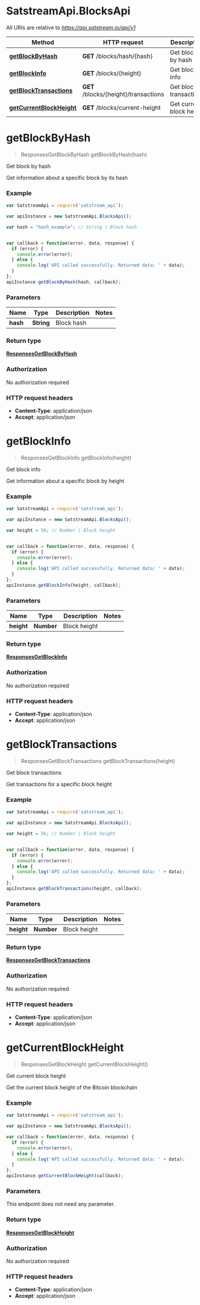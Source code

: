 # SatstreamApi.BlocksApi

All URIs are relative to *https://api.satstream.io/api/v1*

Method | HTTP request | Description
------------- | ------------- | -------------
[**getBlockByHash**](BlocksApi.md#getBlockByHash) | **GET** /blocks/hash/{hash} | Get block by hash
[**getBlockInfo**](BlocksApi.md#getBlockInfo) | **GET** /blocks/{height} | Get block info
[**getBlockTransactions**](BlocksApi.md#getBlockTransactions) | **GET** /blocks/{height}/transactions | Get block transactions
[**getCurrentBlockHeight**](BlocksApi.md#getCurrentBlockHeight) | **GET** /blocks/current-height | Get current block height


<a name="getBlockByHash"></a>
# **getBlockByHash**
> ResponsesGetBlockByHash getBlockByHash(hash)

Get block by hash

Get information about a specific block by its hash

### Example
```javascript
var SatstreamApi = require('satstream_api');

var apiInstance = new SatstreamApi.BlocksApi();

var hash = "hash_example"; // String | Block hash


var callback = function(error, data, response) {
  if (error) {
    console.error(error);
  } else {
    console.log('API called successfully. Returned data: ' + data);
  }
};
apiInstance.getBlockByHash(hash, callback);
```

### Parameters

Name | Type | Description  | Notes
------------- | ------------- | ------------- | -------------
 **hash** | **String**| Block hash | 

### Return type

[**ResponsesGetBlockByHash**](ResponsesGetBlockByHash.md)

### Authorization

No authorization required

### HTTP request headers

 - **Content-Type**: application/json
 - **Accept**: application/json

<a name="getBlockInfo"></a>
# **getBlockInfo**
> ResponsesGetBlockInfo getBlockInfo(height)

Get block info

Get information about a specific block by height

### Example
```javascript
var SatstreamApi = require('satstream_api');

var apiInstance = new SatstreamApi.BlocksApi();

var height = 56; // Number | Block height


var callback = function(error, data, response) {
  if (error) {
    console.error(error);
  } else {
    console.log('API called successfully. Returned data: ' + data);
  }
};
apiInstance.getBlockInfo(height, callback);
```

### Parameters

Name | Type | Description  | Notes
------------- | ------------- | ------------- | -------------
 **height** | **Number**| Block height | 

### Return type

[**ResponsesGetBlockInfo**](ResponsesGetBlockInfo.md)

### Authorization

No authorization required

### HTTP request headers

 - **Content-Type**: application/json
 - **Accept**: application/json

<a name="getBlockTransactions"></a>
# **getBlockTransactions**
> ResponsesGetBlockTransactions getBlockTransactions(height)

Get block transactions

Get transactions for a specific block height

### Example
```javascript
var SatstreamApi = require('satstream_api');

var apiInstance = new SatstreamApi.BlocksApi();

var height = 56; // Number | Block height


var callback = function(error, data, response) {
  if (error) {
    console.error(error);
  } else {
    console.log('API called successfully. Returned data: ' + data);
  }
};
apiInstance.getBlockTransactions(height, callback);
```

### Parameters

Name | Type | Description  | Notes
------------- | ------------- | ------------- | -------------
 **height** | **Number**| Block height | 

### Return type

[**ResponsesGetBlockTransactions**](ResponsesGetBlockTransactions.md)

### Authorization

No authorization required

### HTTP request headers

 - **Content-Type**: application/json
 - **Accept**: application/json

<a name="getCurrentBlockHeight"></a>
# **getCurrentBlockHeight**
> ResponsesGetBlockHeight getCurrentBlockHeight()

Get current block height

Get the current block height of the Bitcoin blockchain

### Example
```javascript
var SatstreamApi = require('satstream_api');

var apiInstance = new SatstreamApi.BlocksApi();

var callback = function(error, data, response) {
  if (error) {
    console.error(error);
  } else {
    console.log('API called successfully. Returned data: ' + data);
  }
};
apiInstance.getCurrentBlockHeight(callback);
```

### Parameters
This endpoint does not need any parameter.

### Return type

[**ResponsesGetBlockHeight**](ResponsesGetBlockHeight.md)

### Authorization

No authorization required

### HTTP request headers

 - **Content-Type**: application/json
 - **Accept**: application/json

